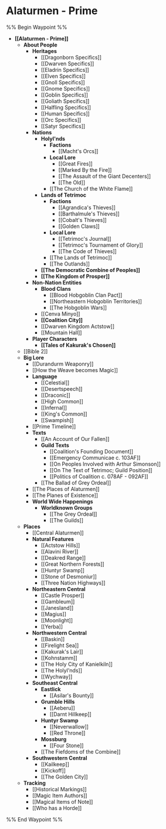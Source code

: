 # Alaturmen - Prime
%% Begin Waypoint %%
- **[[Alaturmen - Prime]]**
	- **About People**
		- **Heritages**
			- [[Dragonborn Specifics]]
			- [[Dwarven Specifics]]
			- [[Eladrin Specifics]]
			- [[Elven Specifics]]
			- [[Gnoll Specifics]]
			- [[Gnome Specifics]]
			- [[Goblin Specifics]]
			- [[Goliath Specifics]]
			- [[Halfling Specifics]]
			- [[Human Specifics]]
			- [[Orc Specifics]]
			- [[Satyr Specifics]]
		- **Nations**
			- **Holyl'nds**
				- **Factions**
					- [[Macht's Orcs]]
				- **Local Lore**
					- [[Great Fires]]
					- [[Marked By the Fire]]
					- [[The Assault of the Giant Decenters]]
					- [[The Old]]
				- [[The Church of the White Flame]]
			- **Lands of Tetrimoc**
				- **Factions**
					- [[Agrandica's Thieves]]
					- [[Barthalmule's Thieves]]
					- [[Cobalt's Thieves]]
					- [[Golden Claws]]
				- **Local Lore**
					- [[Tetrimoc's Journal]]
					- [[Tetrimoc's Tournament of Glory]]
					- [[The Code of Thieves]]
				- [[The Lands of Tetrimoc]]
				- [[The Outlands]]
			- **[[The Democratic Combine of Peoples]]**
			- **[[The Kingdom of Prosper]]**
		- **Non-Nation Entities**
			- **Blood Clans**
				- [[Blood Hobgoblin Clan Pact]]
				- [[Northeastern Hobgoblin Territories]]
				- [[The Hobgoblin Wars]]
			- [[Cenva Minyo]]
			- **[[Coalition City]]**
			- [[Dwarven Kingdom Actstow]]
			- [[Mountain Hall]]
		- **Player Characters**
			- **[[Tales of Kakurak's Chosen]]**
	- [[Bible 2]]
	- **Big Lore**
		- [[Durandurm Weaponry]]
		- [[How the Weave becomes Magic]]
		- **Language**
			- [[Celestial]]
			- [[Desertspeech]]
			- [[Draconic]]
			- [[High Common]]
			- [[Infernal]]
			- [[King's Common]]
			- [[Swampish]]
		- [[Prime Timeline]]
		- **Texts**
			- [[An Account of Our Fallen]]
			- **Guild Texts**
				- [[Coalition's Founding Document]]
				- [[Emergency Communicae c. 103AF]]
				- [[On Peoples Involved with Arthur Simonson]]
				- [[On The Text of Tetrimoc; Guild Position]]
				- [[Politics of Coalition c. 078AF - 092AF]]
			- [[The Ballad of Grey Ordeal]]
		- [[The Places of Alaturmen]]
		- [[The Planes of Existence]]
		- **World Wide Happenings**
			- **Worldknown Groups**
				- [[The Grey Ordeal]]
				- [[The Guilds]]
	- **Places**
		- [[Central Alaturmen]]
		- **Natural Features**
			- [[Actstow Hills]]
			- [[Alavini River]]
			- [[Deakred Range]]
			- [[Great Northern Forests]]
			- [[Huntyr Swamp]]
			- [[Stone of Desmoniur]]
			- [[Three Nation Highways]]
		- **Northeastern Central**
			- [[Castle Prosper]]
			- [[Gambleum]]
			- [[Janesland]]
			- [[Magius]]
			- [[Moonlight]]
			- [[Yerba]]
		- **Northwestern Central**
			- [[Baskin]]
			- [[Firelight Sea]]
			- [[Kakurak's Lair]]
			- [[Kohnstamm]]
			- [[The Holy City of Kanielkiln]]
			- [[The Holyl'nds]]
			- [[Wychway]]
		- **Southeast Central**
			- **Eastlick**
				- [[Asilar's Bounty]]
			- **Grumble Hills**
				- [[Aeberu]]
				- [[Darnt Hillkeep]]
			- **Huntyr Swamp**
				- [[Neverwallow]]
				- [[Red Throne]]
			- **Mossburg**
				- [[Four Stone]]
			- [[The Fiefdoms of the Combine]]
		- **Southwestern Central**
			- [[Kailkeep]]
			- [[Kickoff]]
			- [[The Golden City]]
	- **Tracking**
		- [[Historical Markings]]
		- [[Magic Item Authors]]
		- [[Magical Items of Note]]
		- [[Who has a Horde]]

%% End Waypoint %%
